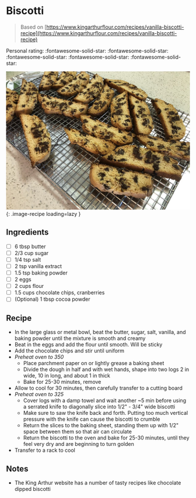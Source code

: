 # Biscotti

> Based on [https://www.kingarthurflour.com/recipes/vanilla-biscotti-recipe](https://www.kingarthurflour.com/recipes/vanilla-biscotti-recipe)

<!-- {cts} rating=5; (User can specify rating on scale of 1-5) -->

Personal rating: :fontawesome-solid-star: :fontawesome-solid-star: :fontawesome-solid-star: :fontawesome-solid-star: :fontawesome-solid-star:

<!-- {cte} -->

<!-- {cts} name_image=biscotti.jpg; (User can specify image name) -->

![biscotti.jpg](./biscotti.jpg){: .image-recipe loading=lazy }

<!-- {cte} -->

## Ingredients

- [ ] 6 tbsp butter
- [ ] 2/3 cup sugar
- [ ] 1/4 tsp salt
- [ ] 2 tsp vanilla extract
- [ ] 1.5 tsp baking powder
- [ ] 2 eggs
- [ ] 2 cups flour
- [ ] 1.5 cups chocolate chips, cranberries
- [ ] (Optional) 1 tbsp cocoa powder

## Recipe

- In the large glass or metal bowl, beat the butter, sugar, salt, vanilla, and baking powder until the mixture is smooth and creamy
- Beat in the eggs and add the flour until smooth. Will be sticky
- Add the chocolate chips and stir until uniform
- *Preheat oven to 350*
    - Place parchment paper on or lightly grease a baking sheet
    - Divide the dough in half and with wet hands, shape into two logs 2 in wide, 10 in long, and about 1 in thick
    - Bake for 25-30 minutes, remove
- Allow to cool for 30 minutes, then carefully transfer to a cutting board
- *Preheat oven to 325*
    - Cover logs with a damp towel and wait another ~5 min before using a serrated knife to diagonally slice into 1/2" - 3/4" wide biscotti
    - Make sure to saw the knife back and forth. Putting too much vertical pressure with the knife can cause the biscotti to crumble
    - Return the slices to the baking sheet, standing them up with 1/2" space between them so that air can circulate
    - Return the biscotti to the oven and bake for 25-30 minutes, until they feel very dry and are beginning to turn golden
- Transfer to a rack to cool

## Notes

- The King Arthur website has a number of tasty recipes like chocolate dipped biscotti
